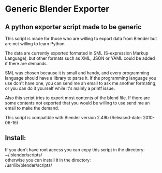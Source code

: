 # Generic Blender Exporter

## A python exporter script made to be generic

This script is made for those who are willing to export data from Blender
but are not willing to learn Python.

The data are currently exported formated in SML (S-expression Markup
Language), but other formats such as XML, JSON or YAML could be added
if there are demands.

SML was chosen because it is small and handy, and every programming
language should have a library to parse it.  If the programming language you
use don't have one, you can send me an email to ask me another formating, or
you can do it yourself while it's mainly a printf issue.

Also this script tries to export most contents of the blend file.  If there
are some contents not exported that you would be willing to use send me an
email to make the demand.

This script is compatible with Blender version 2.49b
(Released-date: 2010-06-16)

## Install:

If you don't have root access you can copy this script in the directory:  
  ~/.blender/scripts/  
otherwise you can install it in the directory:  
  /usr/lib/blender/scripts/  

